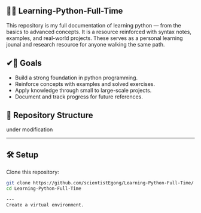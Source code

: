 ## 🐍🐍 **Learning-Python-Full-Time**

This repository is my full documentation of learning python — from the basics to advanced concepts. It is a resource reinforced with syntax notes, examples, and real-world projects. These serves as a personal learning jounal and research resource for anyone walking the same path.



## ✔🎯 **Goals**
- Build a strong foundation in python programming.
- Reinforce concepts with examples and solved exercises.
- Apply knowledge through small to large-scale projects.
- Document and track progress for future references.


## 📂 **Repository Structure**
under modification

---

## 🛠️ Setup
Clone this repository:
```bash
git clone https://github.com/scientistEgong/Learning-Python-Full-Time/
cd Learning-Python-Full-Time

---
Create a virtual environment.
